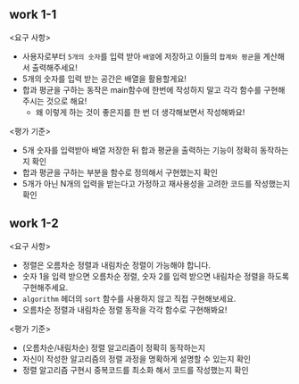 ## work 1-1

<요구 사항>
- 사용자로부터 `5개의 숫자`를 입력 받아 `배열`에 저장하고 이들의 `합계와 평균`을 계산해서 출력해주세요!
- 5개의 숫자를 입력 받는 공간은 배열을 활용할게요!
- 합과 평균을 구하는 동작은 main함수에 한번에 작성하지 말고 각각 함수를 구현해주시는 것으로 해요!
    - 왜 이렇게 하는 것이 좋은지를 한 번 더 생각해보면서 작성해봐요!

<평가 기준>
- 5개 숫자를 입력받아 배열 저장한 뒤 합과 평균을 출력하는 기능이 정확히 동작하는지 확인
- 합과 평균을 구하는 부분을 함수로 정의해서 구현했는지 확인
- 5개가 아닌 N개의 입력을 받는다고 가정하고 재사용성을 고려한 코드를 작성했는지 확인


## work 1-2

<요구 사항>

- 정렬은 오름차순 정렬과 내림차순 정렬이 가능해야 합니다.
- 숫자 1을 입력 받으면 오름차순 정렬, 숫자 2를 입력 받으면 내림차순 정렬을 하도록 구현해주세요.
- `algorithm` 헤더의 `sort` 함수를 사용하지 않고 직접 구현해보세요.
- 오름차순 정렬과 내림차순 정렬 동작을 각각 함수로 구현해봐요!

<평가 기준>

- (오름차순/내림차순) 정렬 알고리즘이 정확히 동작하는지
- 자신이 작성한 알고리즘의 정렬 과정을 명확하게 설명할 수 있는지 확인
- 정렬 알고리즘 구현시 중복코드를 최소화 해서 코드를 작성했는지 확인
